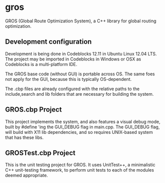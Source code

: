 gros
====

GROS (Global Route Optimization System), a C++ library for global routing optimization.


Development configuration
----

Development is being done in Codeblocks 12.11 in Ubuntu Linux 12.04 LTS.
The project may be imported in Codeblocks in Windows or OSX as Codeblocks is a multi-platform IDE.

The GROS base code (without GUI) is portable across OS. The same foes not apply for the GUI, because this is typically OS-dependent.

The .cbp files are already configured with the relative paths to the include,search and lib folders that are necessary for building the system.

GROS.cbp Project
----

This project implements the system, and also features a visual debug mode, built by #define 'ing the GUI_DEBUG flag in main.cpp.
The GUI_DEBUG flag, will build with X11 lib dependencies, and so requires UNIX-based system that has these libs.


GROSTest.cbp Project
----

This is the unit testing project for GROS. It uses UnitTest++, a minimalistic C++ unit-testing framework, to perform unit tests to each of the modules deemed appropriate.


